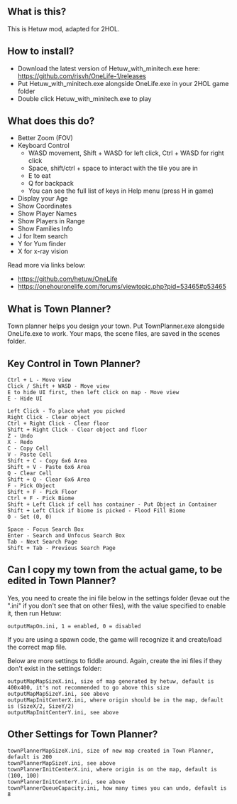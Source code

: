 ## What is this?

This is Hetuw mod, adapted for 2HOL.

## How to install?

- Download the latest version of Hetuw_with_minitech.exe here: https://github.com/risvh/OneLife-1/releases
- Put Hetuw_with_minitech.exe alongside OneLife.exe in your 2HOL game folder
- Double click Hetuw_with_minitech.exe to play

## What does this do?

- Better Zoom (FOV)
- Keyboard Control
  - WASD movement, Shift + WASD for left click, Ctrl + WASD for right click
  - Space, shift/ctrl + space to interact with the tile you are in
  - E to eat
  - Q for backpack
  - You can see the full list of keys in Help menu (press H in game)
- Display your Age
- Show Coordinates
- Show Player Names
- Show Players in Range
- Show Families Info
- J for Item search 
- Y for Yum finder
- X for x-ray vision

Read more via links below:
  - https://github.com/hetuw/OneLife
  - https://onehouronelife.com/forums/viewtopic.php?pid=53465#p53465

## What is Town Planner?

Town planner helps you design your town. Put TownPlanner.exe alongside OneLife.exe to work. Your maps, the scene files, are saved in the scenes folder.

## Key Control in Town Planner?

```
Ctrl + L - Move view
Click / Shift + WASD - Move view
E to hide UI first, then left click on map - Move view
E - Hide UI

Left Click - To place what you picked
Right Click - Clear object
Ctrl + Right Click - Clear floor
Shift + Right Click - Clear object and floor
Z - Undo
X - Redo
C - Copy Cell
V - Paste Cell
Shift + C - Copy 6x6 Area
Shift + V - Paste 6x6 Area
Q - Clear Cell
Shift + Q - Clear 6x6 Area
F - Pick Object
Shift + F - Pick Floor
Ctrl + F - Pick Biome
Shift + Left Click if cell has container - Put Object in Container
Shift + Left Click if biome is picked - Flood Fill Biome
O - Set (0, 0)

Space - Focus Search Box
Enter - Search and Unfocus Search Box
Tab - Next Search Page
Shift + Tab - Previous Search Page
```

## Can I copy my town from the actual game, to be edited in Town Planner?

Yes, you need to create the ini file below in the settings folder (levae out the ".ini" if you don't see that on other files), with the value specified to enable it, then run Hetuw:
```
outputMapOn.ini, 1 = enabled, 0 = disabled
```

If you are using a spawn code, the game will recognize it and create/load the correct map file.

Below are more settings to fiddle around. Again, create the ini files if they don't exist in the settings folder:
```
outputMapMapSizeX.ini, size of map generated by hetuw, default is 400x400, it's not recommended to go above this size
outputMapMapSizeY.ini, see above
outputMapInitCenterX.ini, where origin should be in the map, default is (SizeX/2, SizeY/2)
outputMapInitCenterY.ini, see above
```

## Other Settings for Town Planner?

```
townPlannerMapSizeX.ini, size of new map created in Town Planner, default is 200
townPlannerMapSizeY.ini, see above
townPlannerInitCenterX.ini, where origin is on the map, default is (100, 100)
townPlannerInitCenterY.ini, see above
townPlannerQueueCapacity.ini, how many times you can undo, default is 8
```
